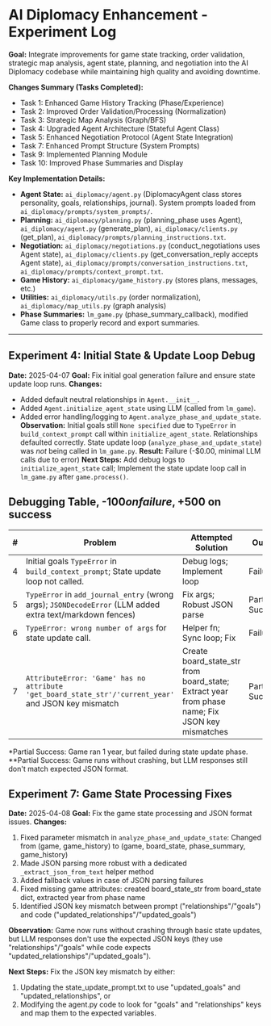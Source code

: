 # AI Diplomacy Enhancement - Experiment Log

**Goal:** Integrate improvements for game state tracking, order validation, strategic map analysis, agent state, planning, and negotiation into the AI Diplomacy codebase while maintaining high quality and avoiding downtime.

**Changes Summary (Tasks Completed):**
- Task 1: Enhanced Game History Tracking (Phase/Experience)
- Task 2: Improved Order Validation/Processing (Normalization)
- Task 3: Strategic Map Analysis (Graph/BFS)
- Task 4: Upgraded Agent Architecture (Stateful Agent Class)
- Task 5: Enhanced Negotiation Protocol (Agent State Integration)
- Task 7: Enhanced Prompt Structure (System Prompts)
- Task 9: Implemented Planning Module
- Task 10: Improved Phase Summaries and Display

**Key Implementation Details:**
- **Agent State:** `ai_diplomacy/agent.py` (DiplomacyAgent class stores personality, goals, relationships, journal). System prompts loaded from `ai_diplomacy/prompts/system_prompts/`.
- **Planning:** `ai_diplomacy/planning.py` (planning_phase uses Agent), `ai_diplomacy/agent.py` (generate_plan), `ai_diplomacy/clients.py` (get_plan), `ai_diplomacy/prompts/planning_instructions.txt`.
- **Negotiation:** `ai_diplomacy/negotiations.py` (conduct_negotiations uses Agent state), `ai_diplomacy/clients.py` (get_conversation_reply accepts Agent state), `ai_diplomacy/prompts/conversation_instructions.txt`, `ai_diplomacy/prompts/context_prompt.txt`.
- **Game History:** `ai_diplomacy/game_history.py` (stores plans, messages, etc.)
- **Utilities:** `ai_diplomacy/utils.py` (order normalization), `ai_diplomacy/map_utils.py` (graph analysis)
- **Phase Summaries:** `lm_game.py` (phase_summary_callback), modified Game class to properly record and export summaries.

---

## Experiment 4: Initial State & Update Loop Debug

**Date:** 2025-04-07
**Goal:** Fix initial goal generation failure and ensure state update loop runs.
**Changes:** 
- Added default neutral relationships in `Agent.__init__`.
- Added `Agent.initialize_agent_state` using LLM (called from `lm_game`).
- Added error handling/logging to `Agent.analyze_phase_and_update_state`.
**Observation:** Initial goals still `None specified` due to `TypeError` in `build_context_prompt` call within `initialize_agent_state`. Relationships defaulted correctly. State update loop (`analyze_phase_and_update_state`) was *not* being called in `lm_game.py`.
**Result:** Failure (-$0.00, minimal LLM calls due to error)
**Next Steps:** Add debug logs to `initialize_agent_state` call; Implement the state update loop call in `lm_game.py` after `game.process()`.

## Debugging Table, -$100 on failure, +$500 on success 

| # | Problem                                                                                                | Attempted Solution         | Outcome           | Balance ($) |
|---|--------------------------------------------------------------------------------------------------------|----------------------------|-------------------|-------------|
| 4 | Initial goals `TypeError` in `build_context_prompt`; State update loop not called.                      | Debug logs; Implement loop | Failure           | -$100       |
| 5 | `TypeError` in `add_journal_entry` (wrong args); `JSONDecodeError` (LLM added extra text/markdown fences) | Fix args; Robust JSON parse | Partial Success*  | -$100       |
| 6 | `TypeError: wrong number of args` for state update call.    | Helper fn; Sync loop; Fix | Failure        | -$100      |
| 7 | `AttributeError: 'Game' has no attribute 'get_board_state_str'/'current_year'` and JSON key mismatch | Create board_state_str from board_state; Extract year from phase name; Fix JSON key mismatches | Partial Success** | -$100 |

*Partial Success: Game ran 1 year, but failed during state update phase.
**Partial Success: Game runs without crashing, but LLM responses still don't match expected JSON format.

## Experiment 7: Game State Processing Fixes

**Date:** 2025-04-08
**Goal:** Fix the game state processing and JSON format issues.
**Changes:**
1. Fixed parameter mismatch in `analyze_phase_and_update_state`: Changed from (game, game_history) to (game, board_state, phase_summary, game_history)
2. Made JSON parsing more robust with a dedicated `_extract_json_from_text` helper method
3. Added fallback values in case of JSON parsing failures
4. Fixed missing game attributes: created board_state_str from board_state dict, extracted year from phase name
5. Identified JSON key mismatch between prompt ("relationships"/"goals") and code ("updated_relationships"/"updated_goals")

**Observation:** Game now runs without crashing through basic state updates, but LLM responses don't use the expected JSON keys (they use "relationships"/"goals" while code expects "updated_relationships"/"updated_goals").

**Next Steps:** Fix the JSON key mismatch by either:
1. Updating the state_update_prompt.txt to use "updated_goals" and "updated_relationships", or
2. Modifying the agent.py code to look for "goals" and "relationships" keys and map them to the expected variables.
 
